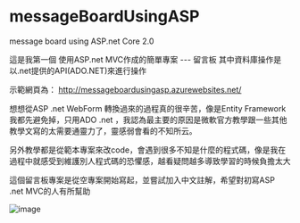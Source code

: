 # messageBoardUsingASP
message board using ASP.net Core 2.0 

這是我第一個
使用ASP.net MVC作成的簡單專案 --- 留言板
其中資料庫操作是以.net提供的API(ADO.NET)來進行操作

示範網頁為：
http://messageboardusingasp.azurewebsites.net/


想想從ASP .net WebForm 轉換過來的過程真的很辛苦，像是Entity Framework我都先避免掉，只用ADO .net ，我認為最主要的原因是微軟官方教學跟一些其他教學文寫的太需要通靈力了，靈感弱會看的不知所云。

另外教學都是從範本專案來改code，會遇到很多不知是什麼的程式碼，像是我在過程中就感受到維護別人程式碼的恐懼感，越看疑問越多導致學習的時候負擔太大

這個留言板專案是從空專案開始寫起，並嘗試加入中文註解，希望對初寫ASP .net MVC的人有所幫助

![image](https://scontent.ftpe4-1.fna.fbcdn.net/v/t31.0-8/28701584_174405126689270_7313691785860754974_o.jpg?_nc_cat=0&_nc_eui2=v1%3AAeGMXxeDQyd2-58v5AUMqEhg3TRYyGoVmf78DXR1VNfKMjfvUKS_B_qkk90LgcHSMThk_iQ8Xhg2hl3eUO-d7zFEG2-lCWk3XcYYhZv5T6jw9w&oh=434cd888d0bef695cc7fc6926c0a19d7&oe=5B36BB89)

